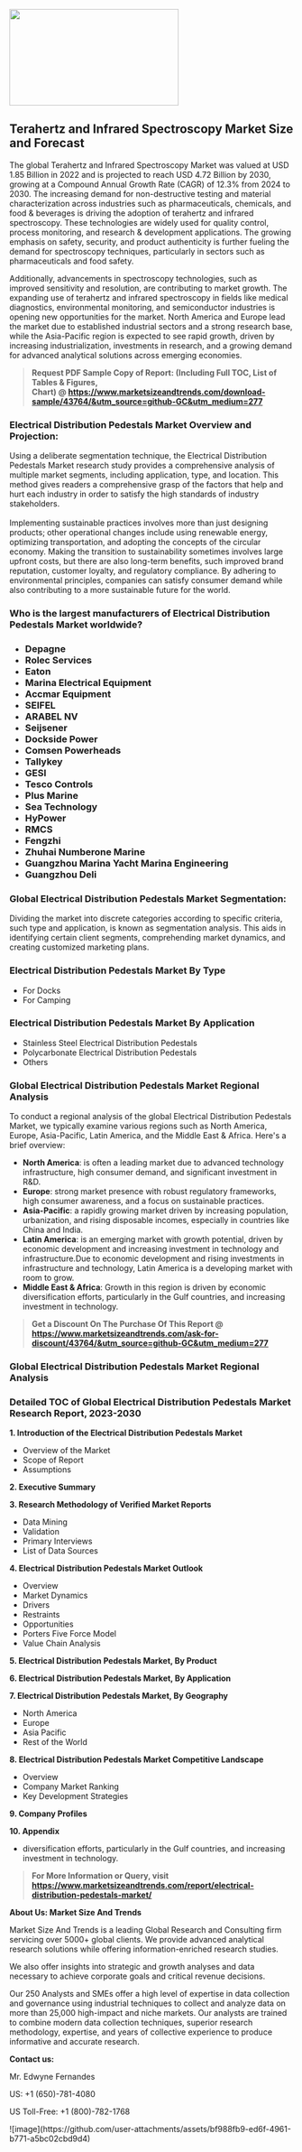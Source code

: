 <p><img class="alignnone size-medium wp-image-20088" src="https://ffe5etoiles.com/wp-content/uploads/2024/12/MST1-300x171.png" alt="" width="300" height="171" /></p><h2>Terahertz and Infrared Spectroscopy Market Size and Forecast</h2><p>The global Terahertz and Infrared Spectroscopy Market was valued at USD 1.85 Billion in 2022 and is projected to reach USD 4.72 Billion by 2030, growing at a Compound Annual Growth Rate (CAGR) of 12.3% from 2024 to 2030. The increasing demand for non-destructive testing and material characterization across industries such as pharmaceuticals, chemicals, and food & beverages is driving the adoption of terahertz and infrared spectroscopy. These technologies are widely used for quality control, process monitoring, and research & development applications. The growing emphasis on safety, security, and product authenticity is further fueling the demand for spectroscopy techniques, particularly in sectors such as pharmaceuticals and food safety.</p><p>Additionally, advancements in spectroscopy technologies, such as improved sensitivity and resolution, are contributing to market growth. The expanding use of terahertz and infrared spectroscopy in fields like medical diagnostics, environmental monitoring, and semiconductor industries is opening new opportunities for the market. North America and Europe lead the market due to established industrial sectors and a strong research base, while the Asia-Pacific region is expected to see rapid growth, driven by increasing industrialization, investments in research, and a growing demand for advanced analytical solutions across emerging economies.</p></p><blockquote id="" class=""><strong>Request PDF Sample Copy of Report: (Including Full TOC, List of Tables &amp; Figures, Chart)&nbsp;@&nbsp;<strong><a href="https://www.marketsizeandtrends.com/download-sample/43764/&utm_source=github-GC&utm_medium=277" target="_blank">https://www.marketsizeandtrends.com/download-sample/43764/&utm_source=github-GC&utm_medium=277</a></strong></strong></blockquote><h3 id="" class="">Electrical Distribution Pedestals Market&nbsp;Overview and Projection:</h3><p id="" class="">Using a deliberate segmentation technique, the Electrical Distribution Pedestals Market research study provides a comprehensive analysis of multiple market segments, including application, type, and location. This method gives readers a comprehensive grasp of the factors that help and hurt each industry in order to satisfy the high standards of industry stakeholders. <br /> <br />Implementing sustainable practices involves more than just designing products; other operational changes include using renewable energy, optimizing transportation, and adopting the concepts of the circular economy. Making the transition to sustainability sometimes involves large upfront costs, but there are also long-term benefits, such improved brand reputation, customer loyalty, and regulatory compliance. By adhering to environmental principles, companies can satisfy consumer demand while also contributing to a more sustainable future for the world.</p><h3 id="" class="">Who is the largest manufacturers of&nbsp;Electrical Distribution Pedestals Market worldwide?</h3><h3 class=""><p><ul><li>Depagne </li><li> Rolec Services </li><li> Eaton </li><li> Marina Electrical Equipment </li><li> Accmar Equipment </li><li> SEIFEL </li><li> ARABEL NV </li><li> Seijsener </li><li> Dockside Power </li><li> Comsen Powerheads </li><li> Tallykey </li><li> GESI </li><li> Tesco Controls </li><li> Plus Marine </li><li> Sea Technology </li><li> HyPower </li><li> RMCS </li><li> Fengzhi </li><li> Zhuhai Numberone Marine </li><li> Guangzhou Marina Yacht Marina Engineering </li><li> Guangzhou Deli</li></ul></p></h3><h3 id="" class="">Global&nbsp;Electrical Distribution Pedestals Market Segmentation:</h3><p id="" class="">Dividing the market into discrete categories according to specific criteria, such type and application, is known as segmentation analysis. This aids in identifying certain client segments, comprehending market dynamics, and creating customized marketing plans.</p><h3 id="" class="">Electrical Distribution Pedestals Market&nbsp;By Type</h3><p><p><ul><li>For Docks </li><li> For Camping</p></li></ul></p></p><h3 id="" class="">Electrical Distribution Pedestals Market&nbsp;By Application</h3><p class=""><p><ul><li>Stainless Steel Electrical Distribution Pedestals </li><li> Polycarbonate Electrical Distribution Pedestals </li><li> Others</li></ul></p></p><h3 id="" class="">Global Electrical Distribution Pedestals Market Regional Analysis</h3><p id="" class="">To conduct a regional analysis of the global Electrical Distribution Pedestals Market, we typically examine various regions such as North America, Europe, Asia-Pacific, Latin America, and the Middle East &amp; Africa. Here's a brief overview:</p><ul><li><strong>North America</strong>: is often a leading market due to advanced technology infrastructure, high consumer demand, and significant investment in R&amp;D.</li><li><strong>Europe</strong>: strong market presence with robust regulatory frameworks, high consumer awareness, and a focus on sustainable practices.</li><li><strong>Asia-Pacific</strong>: a rapidly growing market driven by increasing population, urbanization, and rising disposable incomes, especially in countries like China and India.</li><li><strong>Latin America</strong>: is an emerging market with growth potential, driven by economic development and increasing investment in technology and infrastructure.Due to economic development and rising investments in infrastructure and technology, Latin America is a developing market with room to grow.</li><li><strong>Middle East &amp; Africa</strong>: Growth in this region is driven by economic diversification efforts, particularly in the Gulf countries, and increasing investment in technology.</li></ul><blockquote id="" class=""><strong>Get a Discount On The Purchase Of This Report @ <strong><a href="https://www.marketsizeandtrends.com/ask-for-discount/43764/&utm_source=github-GC&utm_medium=277" target="_blank">https://www.marketsizeandtrends.com/ask-for-discount/43764/&utm_source=github-GC&utm_medium=277</a></strong></strong></blockquote><h3 id="" class="">Global Electrical Distribution Pedestals Market Regional Analysis</h3><h3 id="" class="">Detailed TOC of Global Electrical Distribution Pedestals Market Research Report, 2023-2030</h3><p id="" class=""><strong>1. Introduction of the Electrical Distribution Pedestals Market</strong></p><ul><li>Overview of the Market</li><li>Scope of Report</li><li>Assumptions</li></ul><p id="" class=""><strong>2. Executive Summary</strong></p><p id="" class=""><strong>3. Research Methodology of Verified Market Reports</strong></p><ul><li>Data Mining</li><li>Validation</li><li>Primary Interviews</li><li>List of Data Sources</li></ul><p id="" class=""><strong>4. Electrical Distribution Pedestals Market Outlook</strong></p><ul><li>Overview</li><li>Market Dynamics</li><li>Drivers</li><li>Restraints</li><li>Opportunities</li><li>Porters Five Force Model</li><li>Value Chain Analysis</li></ul><p id="" class=""><strong>5. Electrical Distribution Pedestals Market, By Product</strong></p><p id="" class=""><strong>6. Electrical Distribution Pedestals Market, By Application</strong></p><p id="" class=""><strong>7. Electrical Distribution Pedestals Market, By Geography</strong></p><ul><li>North America</li><li>Europe</li><li>Asia Pacific</li><li>Rest of the World</li></ul><p id="" class=""><strong>8. Electrical Distribution Pedestals Market Competitive Landscape</strong></p><ul><li>Overview</li><li>Company Market Ranking</li><li>Key Development Strategies</li></ul><p id="" class=""><strong>9. Company Profiles</strong></p><p id="" class=""><strong>10. Appendix</strong></p><ul><li>diversification efforts, particularly in the Gulf countries, and increasing investment in technology.</li></ul><blockquote id="" class=""><strong>For More Information or Query, visit <strong><strong><a href="https://www.marketsizeandtrends.com/report/electrical-distribution-pedestals-market/" target="_blank">https://www.marketsizeandtrends.com/report/electrical-distribution-pedestals-market/</a></strong></strong></strong></blockquote><p id="" class=""><strong>About Us: Market Size And Trends</strong></p><p id="" class="">Market Size And Trends is a leading Global Research and Consulting firm servicing over 5000+ global clients. We provide advanced analytical research solutions while offering information-enriched research studies.</p><p id="" class="">We also offer insights into strategic and growth analyses and data necessary to achieve corporate goals and critical revenue decisions.</p><p id="" class="">Our 250 Analysts and SMEs offer a high level of expertise in data collection and governance using industrial techniques to collect and analyze data on more than 25,000 high-impact and niche markets. Our analysts are trained to combine modern data collection techniques, superior research methodology, expertise, and years of collective experience to produce informative and accurate research.</p><p id="" class=""><strong>Contact us:</strong></p><p id="" class="">Mr. Edwyne Fernandes</p><p id="" class="">US: +1 (650)-781-4080</p><p id="" class="">US Toll-Free: +1 (800)-782-1768</p>
![image](https://github.com/user-attachments/assets/bf988fb9-ed6f-4961-b771-a5bc02cbd9d4)
